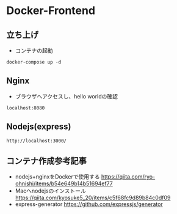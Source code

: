 # Docker-Frontend
## 立ち上げ
- コンテナの起動
```
docker-compose up -d
```
## Nginx
- ブラウザへアクセスし、hello worldの確認
```
localhost:8080
```
## Nodejs(express)
```
http://localhost:3000/
```

## コンテナ作成参考記事
- nodejs+nginxをDockerで使用する
https://qiita.com/ryo-ohnishi/items/b54e649b14b51694ef77
- Macへnodejsのインストール
https://qiita.com/kyosuke5_20/items/c5f68fc9d89b84c0df09
- express-generator
https://github.com/expressjs/generator